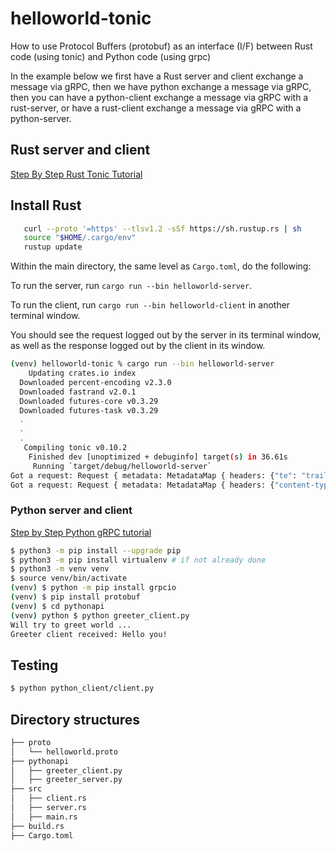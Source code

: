 # helloworld-tonic

How to use Protocol Buffers (protobuf) as an interface (I/F) between Rust code (using tonic) and Python code (using grpc)

In the example below we first have a Rust server and client exchange a message via gRPC, then we have python exchange a message via gRPC, then
you can have a python-client exchange a message via gRPC with a rust-server, or have a rust-client exchange a message via gRPC with a python-server.

## Rust server and client

[Step By Step Rust Tonic Tutorial](https://github.com/hyperium/tonic/blob/master/examples/helloworld-tutorial.md)

## Install Rust 

```bash
   curl --proto '=https' --tlsv1.2 -sSf https://sh.rustup.rs | sh
   source "$HOME/.cargo/env"
   rustup update
```

Within the main directory, the same level as `Cargo.toml`, do the following:

To run the server, run `cargo run --bin helloworld-server`. 

To run the client, run `cargo run --bin helloworld-client` in another terminal window.

You should see the request logged out by the server in its terminal window, as well as the response logged out by the client in its window.

```bash
(venv) helloworld-tonic % cargo run --bin helloworld-server
    Updating crates.io index
  Downloaded percent-encoding v2.3.0
  Downloaded fastrand v2.0.1
  Downloaded futures-core v0.3.29
  Downloaded futures-task v0.3.29
  .
  .
  .
   Compiling tonic v0.10.2
    Finished dev [unoptimized + debuginfo] target(s) in 36.61s
     Running `target/debug/helloworld-server`
Got a request: Request { metadata: MetadataMap { headers: {"te": "trailers", "content-type": "application/grpc", "user-agent": "tonic/0.10.2"} }, message: HelloRequest { name: "Tonic" }, extensions: Extensions }
Got a request: Request { metadata: MetadataMap { headers: {"content-type": "application/grpc", "te": "trailers", "grpc-accept-encoding": "identity, deflate, gzip", "user-agent": "grpc-python/1.59.2 grpc-c/36.0.0 (osx; chttp2)"} }, message: HelloRequest { name: "you" }, extensions: Extensions }
```

### Python server and client

[Step by Step Python gRPC tutorial](https://grpc.io/docs/languages/python/quickstart/)

```bash
$ python3 -m pip install --upgrade pip 
$ python3 -m pip install virtualenv # if not already done
$ python3 -m venv venv
$ source venv/bin/activate
(venv) $ python -m pip install grpcio
(venv) $ pip install protobuf
(venv) $ cd pythonapi
(venv) python $ python greeter_client.py
Will try to greet world ...
Greeter client received: Hello you!
```

## Testing

```bash
$ python python_client/client.py
```


## Directory structures

```bash
├── proto
│   └── helloworld.proto
├── pythonapi
│   ├── greeter_client.py
│   ├── greeter_server.py
├── src
│   ├── client.rs
│   ├── server.rs
│   ├── main.rs
├── build.rs
├── Cargo.toml

```